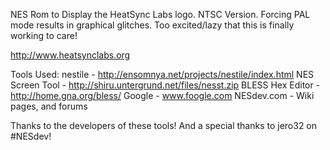 NES Rom to Display the HeatSync Labs logo.  NTSC Version.  Forcing PAL mode results in graphical glitches.  Too excited/lazy that this is finally working to care!

http://www.heatsynclabs.org

Tools Used:
nestile - http://ensomnya.net/projects/nestile/index.html
NES Screen Tool - http://shiru.untergrund.net/files/nesst.zip
BLESS Hex Editor - http://home.gna.org/bless/
Google - www.foogle.com
NESdev.com - Wiki pages, and forums
 
Thanks to the developers of these tools!
And a special thanks to jero32 on #NESdev!
